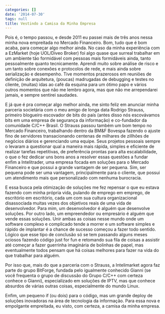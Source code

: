 ```yaml
---
categories: []
date: '2014-07-30'
tags: null
title: Vestindo a Camisa da Minha Empresa
---
```


Pois é, o tempo passou, e desde 2011 eu passei mais de três anos nessa minha nova empreitada no Mercado Financeiro. Bom, tudo que é bom acaba, para começar algo melhor ainda. No caso da minha experiência com a EzMarket (hoje UOL/Diveo Broker) foi algo quase que surreal trabalhar em um ambiente tão formidável com pessoas mais formidáveis ainda, tanto pessoalmente quanto tecnicamente. Aprendi muito sobre análise de risco e um tanto sobre conexões e protocolos de rede, e mais ainda sobre serialização e desempenho. Tive momentos prazerosos em reuniões de definição de arquitetura, (poucas) madrugadas de debugging e testes no cliente, (muitas) idas ao café da esquina para um ótimo papo e vários outros momentos que não me lembro agora, mas que não me arrependarei jamais, e sempre sentirei saudades.

E já que é pra começar algo melhor ainda, me sinto feliz em anunciar minha parceria societária com o meu amigo de longa data Rodrigo Strauss, primeiro blogueiro escovador de bits do país (antes disso nós escovávamos bits em uma empresa de segurança da informação) e co-fundador da comunidade C/C++ Brasil. O Strauss passou também um bom tempo no Mercado Financeiro, trabalhando dentro da BM&F Bovespa fazendo o ajuste fino de servidores transacionando centenas de milhares de zillhões de negócios diários e gerenciando uma equipe. Seus projetos pessoais sempre o levaram a questionar qual a maneira mais rápida, simples e eficiente de realizar tarefas repetitivas, de preferência prontas para alta escalabilidade, o que o fez dedicar uns bons anos a resolver essas questões a fundar enfim a Intelitrader, uma empresa focada em soluções para o Mercado Financeiro e que possui a grande vantagem de ser pequena. Sim, ser pequena pode ser uma vantagem, principalmente para o cliente, que possui um atendimento mais que personalizado com nenhuma burocracia.

E essa busca pela otimização de soluções me fez repensar o que eu estava fazendo com minha própria vida, pulando de emprego em emprego, de escritório em escritório, cada um com sua cultura organizacional disassociada muitas vezes dos objetivos reais de uma vida de desenvolvedor. Para mim, um desenvolvedor é alguém que desenvolve soluções. Por outro lado, um empreendedor ou empresário é alguém que vende essas soluções. Unir ambas as coisas nesse mundo onde um software complexo e complicado tende a morrer e um software simples e rápido de implantar é a chance de sucesso começou a fazer todo sentido. Lógico que esse tipo de conclusão só se tem passando alguns meses ociosos fazendo código just for fun e retomando sua fila de coisas a assistir até começar a fazer guerrinha imaginária de bolinhas de papel, mas eventualmente todos pensam que há coisas melhores para fazer na vida do que trabalhar para alguém.

Por isso que, mais do que a parceria com o Strauss, a Intelimarket agora faz parte do grupo BitForge, fundada pelo igualmente conhecido Gianni (se você frequenta o grupo de discussão do Grupo C/C++ com certeza conhece o Gianni), especializado em soluções de IPTV, mas que conhece absurdos de várias outras coisas, especialmente do mundo Linux.

Enfim, um pequeno if (ou dois) para o código, mas um grande deploy de soluções inovadoras na área de tecnologia da informação. Para essa nova e empolgante empreitada, eu visto, com certeza, a camisa da minha empresa.